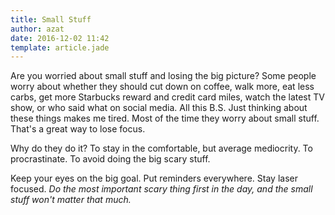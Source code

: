 ```yaml
---
title: Small Stuff
author: azat
date: 2016-12-02 11:42
template: article.jade
---
```


Are you worried about small stuff and losing the big picture? Some people worry about whether they should cut down on coffee, walk more, eat less carbs, get more Starbucks reward and credit card miles, watch the latest TV show, or who said what on social media. All this B.S. Just thinking about these things makes me tired. Most of the time they worry about small stuff. That's a great way to lose focus. 

Why do they do it? To stay in the comfortable, but average mediocrity. To procrastinate. To avoid doing the big scary stuff.

Keep your eyes on the big goal. Put reminders everywhere. Stay laser focused. *Do the most important scary thing first in the day, and the small stuff won't matter that much.* 